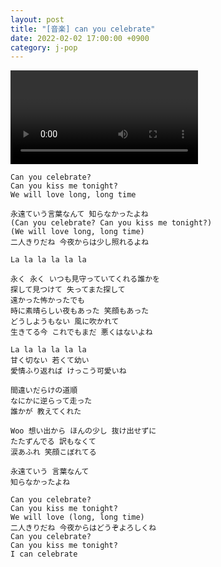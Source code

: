 ```yaml
---
layout: post
title: "[音楽] can you celebrate"
date: 2022-02-02 17:00:00 +0900
category: j-pop
---
```


<div class="video-container">
    <video id="player" class="video-js vjs-default-skin vjs-big-play-centered" data-json="/public/json/can you celebrate.json"></video>
</div>

```
Can you celebrate?
Can you kiss me tonight?
We will love long, long time

永遠ていう言葉なんて 知らなかったよね
(Can you celebrate? Can you kiss me tonight?)
(We will love long, long time)
二人きりだね 今夜からは少し照れるよね

La la la la la la

永く 永く いつも見守っていてくれる誰かを
探して見つけて 失ってまた探して
遠かった怖かったでも
時に素晴らしい夜もあった 笑顔もあった
どうしようもない 風に吹かれて
生きてる今 これでもまだ 悪くはないよね

La la la la la la
甘く切ない 若くて幼い
愛情ふり返れば けっこう可愛いね

間違いだらけの道順
なにかに逆らって走った
誰かが 教えてくれた

Woo 想い出から ほんの少し 抜け出せずに
たたずんでる 訳もなくて
涙あふれ 笑顔こぼれてる

永遠ていう 言葉なんて
知らなかったよね

Can you celebrate?
Can you kiss me tonight?
We will love (long, long time)
二人きりだね 今夜からはどうぞよろしくね
Can you celebrate?
Can you kiss me tonight?
I can celebrate
```
